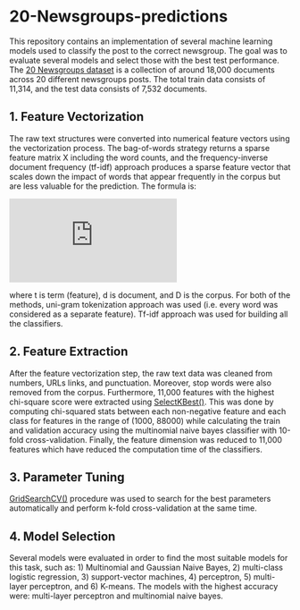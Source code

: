 # 20-Newsgroups-predictions

This repository contains an implementation of several machine learning models used to classify the post to the correct newsgroup. The goal was to evaluate several models and select those with the best test performance. The [20 Newsgroups dataset](https://scikit-learn.org/0.19/datasets/twenty_newsgroups.html) is a collection of around 18,000 documents across 20 different newsgroups posts. The total train data consists of 11,314, and the test data consists of 7,532 documents.  

## **1. Feature Vectorization**

The raw text structures were converted into numerical feature vectors using the vectorization process. The bag-of-words strategy returns a sparse feature matrix X including the word counts, and the frequency-inverse document frequency (tf-idf) approach produces a sparse feature vector that scales down the impact of words that appear frequently in the corpus but are less valuable for the prediction. The formula is:

![eq1](https://latex.codecogs.com/gif.latex?%24%7B%5Cdisplaystyle%20%5Cmathrm%20%7Btfidf%7D%20%28t%2Cd%2CD%29%3D%5Cmathrm%20%7Btf%7D%20%28t%2Cd%29%5Ccdot%20%5Cmathrm%20%7Bidf%7D%20%28t%2CD%29%7D%20%24)

where t is term (feature), d is document, and D is the corpus. For both of the methods, uni-gram tokenization approach was used (i.e. every word was considered as a separate feature). Tf-idf approach was used for building all the classifiers.

## **2. Feature Extraction**

After the feature vectorization step, the raw text data was cleaned from numbers, URLs links, and punctuation. Moreover, stop words were also removed from the corpus. Furthermore, 11,000 features with the highest chi-square score were extracted using [SelectKBest()](https://scikit-learn.org/stable/modules/generated/sklearn.feature_selection.SelectKBest.html). This was done by computing chi-squared stats between each non-negative feature and each class for features in the range of (1000, 88000) while calculating the train and validation accuracy using the multinomial naive bayes classifier with 10-fold cross-validation. Finally, the feature dimension was reduced to 11,000 features which have reduced the computation time of the classifiers.   

## **3. Parameter Tuning**

[GridSearchCV()](https://scikit-learn.org/stable/modules/generated/sklearn.model_selection.GridSearchCV.html) procedure was used to search for the best parameters automatically and perform k-fold cross-validation at the same time. 

## **4. Model Selection**  

Several models were evaluated in order to find the most suitable models for this task, such as: 1) Multinomial and Gaussian Naive Bayes, 2) multi-class logistic regression, 3) support-vector machines, 4) perceptron, 5) multi-layer perceptron, and 6) K-means. The models with the highest accuracy were: multi-layer perceptron and multinomial naive bayes. 

